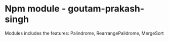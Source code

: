# Npm module - goutam-prakash-singh
Modules includes the features: Palindrome, RearrangePalidrome, MergeSort
